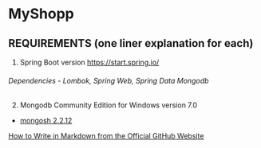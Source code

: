 # MyShopp

## REQUIREMENTS (one liner explanation for each)

1) Spring Boot version https://start.spring.io/ 
###### Dependencies - Lombok, Spring Web, Spring Data Mongodb
2) Mongodb Community Edition for Windows version 7.0 
 +  [mongosh 2.2.12](https://www.mongodb.com/docs/mongodb-shell/install/)












[How to Write in Markdown from the Official GitHub Website](https://docs.github.com/en/get-started/writing-on-github/getting-started-with-writing-and-formatting-on-github/basic-writing-and-formatting-syntax)

